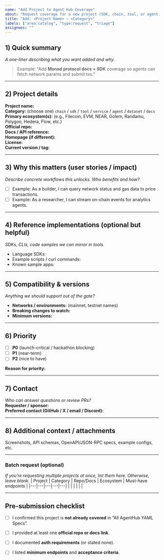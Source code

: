 ```yaml
---
name: "Add Project to Agent Hub Coverage"
about: "Request coverage for a new project (SDK, chain, tool, or agent) in Agent Hub."
title: "Add: <Project Name> — <Category>"
labels: ["area:catalog", "type:request", "triage"]
assignees: ""
---
```


<!--
Thank you for helping expand Agent Hub! Please fill in as much as you can.
One request per issue is ideal. For a batch, use the “Batch request (optional)” section.
-->

## 1) Quick summary
*A one-liner describing what you want added and why.*
> Example: “Add **Monad protocol docs + SDK** coverage so agents can fetch network params and submit txs.”

---

## 2) Project details
**Project name:**  
**Category:** (choose one) `chain` / `sdk` / `tool` / `service` / `agent` / `dataset` / `docs`  
**Primary ecosystem(s):** (e.g., Filecoin, EVM, NEAR, Golem, Randamu, Polygon, Hedera, Flow, etc.)  
**Official repo:**  
**Docs / API reference:**  
**Homepage (if different):**  
**License:**  
**Current version / tag:**  

---

## 3) Why this matters (user stories / impact)
*Describe concrete workflows this unlocks. Who benefits and how?*
- [ ] Example: As a builder, I can query network status and gas data to price transactions.
- [ ] Example: As a researcher, I can stream on-chain events for analytics agents.

---

## 4) Reference implementations (optional but helpful)
*SDKs, CLIs, code samples we can mirror in tools.*
- Language SDKs:  
- Example scripts / curl commands:  
- Known sample apps:

---

## 5) Compatibility & versions
*Anything we should support out of the gate?*
- **Networks / environments:** (mainnet, testnet names)  
- **Breaking changes to watch:**  
- **Minimum versions:**  

---

## 6) Priority
- [ ] **P0** (launch-critical / hackathon blocking)
- [ ] **P1** (near-term)
- [ ] **P2** (nice to have)

**Reason for priority:**  

---

## 7) Contact
*Who can answer questions or review PRs?*  
**Requester / sponsor:**  
**Preferred contact (GitHub / X / email / Discord):**  

---

## 8) Additional context / attachments
Screenshots, API schemas, OpenAPI/JSON-RPC specs, example configs, etc.

---

### Batch request (optional)
*If you’re requesting multiple projects at once, list them here. Otherwise, leave blank.*
| Project | Category | Repo/Docs | Ecosystem | Must-have endpoints |
|---|---|---|---|---|
|  |  |  |  |  |

---

## Pre-submission checklist
- [ ] I confirmed this project is **not already covered** in “All AgentHub YAML Specs”.
- [ ] I provided at least one **official repo or docs link**.
- [ ] I documented **auth requirements** (or stated none).
- [ ] I listed **minimum endpoints** and **acceptance criteria**.



